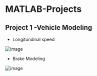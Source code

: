 # MATLAB-Projects

## Project 1 -Vehicle Modeling
- Longitundinal speed 

![image](https://user-images.githubusercontent.com/98317871/194777283-79980601-7930-404f-be41-c914f2b27d42.png)
- Brake Modeling

![image](https://user-images.githubusercontent.com/98317871/194777199-3636671f-bf71-47b5-81c2-f141a34252be.png)
